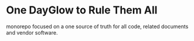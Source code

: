 # One DayGlow to Rule Them All

monorepo focused on a one source of truth for all code, related documents and vendor software.

